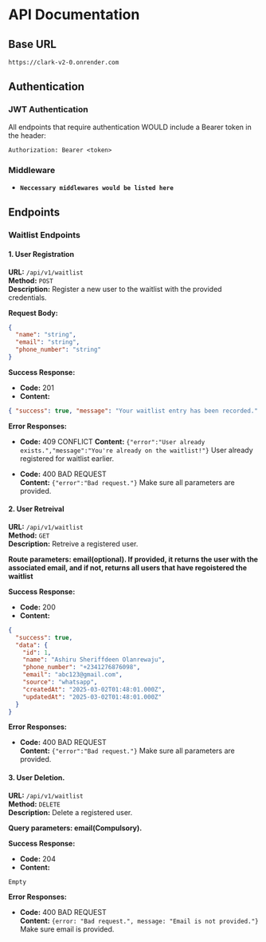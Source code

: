 # API Documentation

## Base URL

```
https://clark-v2-0.onrender.com
```

## Authentication

### JWT Authentication

All endpoints that require authentication WOULD include a Bearer token in the header:

```
Authorization: Bearer <token>
```

### Middleware

- **`Neccessary middlewares would be listed here`**

## Endpoints

### **Waitlist Endpoints**

#### **1. User Registration**

**URL:** `/api/v1/waitlist`  
**Method:** `POST`  
**Description:** Register a new user to the waitlist with the provided credentials.

**Request Body:**

```json
{
  "name": "string",
  "email": "string",
  "phone_number": "string"
}
```

**Success Response:**

- **Code:** 201
- **Content:**

```json
{ "success": true, "message": "Your waitlist entry has been recorded." }
```

**Error Responses:**

- **Code:** 409 CONFLICT
  **Content:** `{"error":"User already exists.","message":"You're already on the waitlist!"}`
  User already registered for waitlist earlier.

- **Code:** 400 BAD REQUEST  
  **Content:** `{"error":"Bad request."}`
  Make sure all parameters are provided.

#### **2. User Retreival**

**URL:** `/api/v1/waitlist`  
**Method:** `GET`  
**Description:** Retreive a registered user.

**Route parameters: email(optional). If provided, it returns the user with the associated email, and if not, returns all users that have regoistered the waitlist**

**Success Response:**

- **Code:** 200
- **Content:**

```json
{
  "success": true,
  "data": {
    "id": 1,
    "name": "Ashiru Sheriffdeen Olanrewaju",
    "phone_number": "+2341276876098",
    "email": "abc123@gmail.com",
    "source": "whatsapp",
    "createdAt": "2025-03-02T01:48:01.000Z",
    "updatedAt": "2025-03-02T01:48:01.000Z"
  }
}
```

**Error Responses:**

- **Code:** 400 BAD REQUEST  
  **Content:** `{"error":"Bad request."}`
  Make sure all parameters are provided.


#### **3. User Deletion.**

**URL:** `/api/v1/waitlist`  
**Method:** `DELETE`  
**Description:** Delete a registered user.

**Query parameters: email(Compulsory).**

**Success Response:**

- **Code:** 204
- **Content:**

```text
Empty
```

**Error Responses:**

- **Code:** 400 BAD REQUEST  
  **Content:** `{error: "Bad request.", message: "Email is not provided."}`
  Make sure email is provided.

